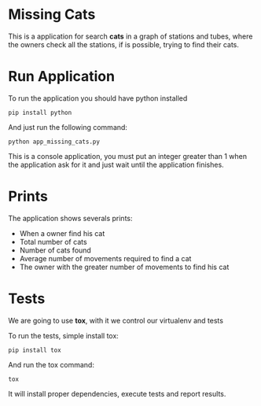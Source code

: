 # Missing Cats
This is a application for search **cats** in a graph of stations and tubes, where the owners check all the stations, if is possible, trying to find their cats.

# Run Application

To run the application you should have python installed 

```
pip install python
```

And just run the following command:

```
python app_missing_cats.py
```
This is a console application, you must put an integer greater than 1 when the application ask for it and just wait until the application finishes.

# Prints

The application shows severals prints:
* When a owner find his cat
* Total number of cats
* Number of cats found
* Average number of movements required to find a cat
* The owner with the greater number of movements to find his cat

# Tests

We are going to use **tox**, with it we control our virtualenv and tests

To run the tests, simple install tox:

```
pip install tox
```
And run the tox command:

```
tox
```
It will install proper dependencies, execute tests and report results.
